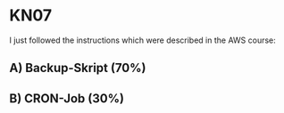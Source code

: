 # KN07

I just followed the instructions which were described in the AWS course:

## A) Backup-Skript (70%)

## B) CRON-Job (30%)

